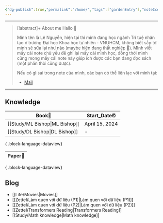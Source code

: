 ```yaml
---
{"dg-publish":true,"permalink":"/home/","tags":["gardenEntry"],"noteIcon":"📝","created":"2024-06-30T19:11:48.405+07:00","updated":"2024-07-12T08:41:46.598+07:00"}
---
```


---

>[!abstract]+ About me
>Hallo 🤗
>
>Mình tên là Lê Nguyễn, hiện tại thì mình đang học ngành Trí tuệ nhân tạo ở trường Đại học Khoa học tự nhiên - VNUHCM, không biết sắp tới mình sẽ sửa lại như nào (maybe hiện đang thất nghiệp 🥲). Mình viết mấy cái note chủ yếu để ghi lại mấy cái mình học, đồng thời mình cũng mong mấy cái note này giúp ích được các bạn đang đọc sách (một phần thôi cũng được).
>
>Nếu có gì sai trong note của mình, các bạn có thể liên lạc với mình tại:
>- [Mail](mailto:lenguyen18072003@gmail.com)

---
## Knowledge

| Book📕                            | Start_Date⏰    |
| --------------------------------- | -------------- |
| [[Study/ML Bishop\|ML Bishop]] | April 15, 2024 |
| [[Study/DL Bishop\|DL Bishop]] | \-             |

{ .block-language-dataview}

| Paper📝 |
| ------- |

{ .block-language-dataview}
## Blog

- [[Life/Movies\|Movies]]
- [[Zettel/Làm quen với dữ liệu (P1)\|Làm quen với dữ liệu (P1)]]
- [[Zettel/Làm quen với dữ liệu (P2)\|Làm quen với dữ liệu (P2)]]
- [[Zettel/Transformers Reading\|Transformers Reading]]
- [[Study/Math knowledge\|Math knowledge]]